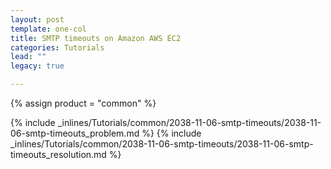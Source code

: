 ```yaml
---
layout: post
template: one-col
title: SMTP timeouts on Amazon AWS EC2
categories: Tutorials
lead: ""
legacy: true

---
```

{% assign product = "common" %}

{% include _inlines/Tutorials/common/2038-11-06-smtp-timeouts/2038-11-06-smtp-timeouts_problem.md %}
{% include _inlines/Tutorials/common/2038-11-06-smtp-timeouts/2038-11-06-smtp-timeouts_resolution.md %}
